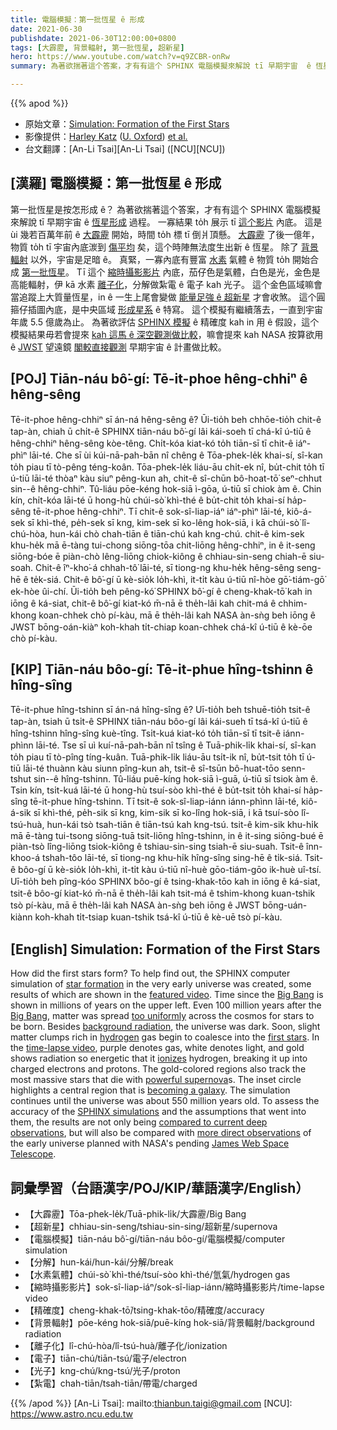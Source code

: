 ```yaml
---
title: 電腦模擬：第一批恆星 ê 形成
date: 2021-06-30
publishdate: 2021-06-30T12:00:00+0800
tags: [大霹靂, 背景輻射, 第一批恆星, 超新星]
hero: https://www.youtube.com/watch?v=q9ZCBR-onRw
summary: 為著欲揣著這个答案，才有有這个 SPHINX 電腦模擬來解說 tī 早期宇宙  ê 恆星形成過程。

---
```


{{% apod %}}

- 原始文章：[Simulation: Formation of the First Stars](https://apod.nasa.gov/apod/ap210630.html)
- 影像提供：[Harley Katz](https://www.physics.ox.ac.uk/our-people/katz) ([U. Oxford](https://www.physics.ox.ac.uk/)) [et al.](https://academic.oup.com/mnras/article-abstract/487/4/5902/5520831)
- 台文翻譯：[An-Li Tsai][An-Li Tsai] ([NCU][NCU])

## [漢羅] 電腦模擬：第一批恆星 ê 形成
第一批恆星是按怎形成 ê？
為著欲揣著這个答案，才有有這个 SPHINX 電腦模擬來解說 tī 早期宇宙  ê [恆星形成][star formation] 過程。
一寡結果 to̍h 展示 tī [這个影片][featured video] 內底。
這是 ùi 幾若百萬年前 ê [大霹靂][Big Bang 1] 開始，時間 to̍h 標 tī 倒爿頂懸。
[大霹靂][Big Bang 2] 了後一億年，物質 to̍h tī 宇宙內底湠到 [傷平均][too uniformly] 矣，這个時陣無法度生出新 ê 恆星。
除了 [背景輻射][background radiation] 以外，宇宙是足暗 ê。
真緊，一寡內底有豐富 [水素][hydrogen] 氣體 ê 物質 to̍h 開始合成 [第一批恆星][first stars]。
Tī 這个 [縮時攝影影片][time-lapse video] 內底，茄仔色是氣體，白色是光，金色是高能輻射，伊 kā 水素 [離子化][ionizes]，分解做紮電 ê 電子 kah 光子。
這个金色區域嘛會當追蹤上大質量恆星，in ê 一生上尾會變做 [能量足強 ê 超新星][powerful supernova] 才會收煞。
這个圓箍仔插圖內底，是中央區域 [形成星系][becoming a galaxy] ê 特寫。
這个模擬有繼續落去，一直到宇宙年歲 5.5 億歲為止。
為著欲評估 [SPHINX 模擬][SPHINX simulations] ê 精確度 kah in 用 ê 假設，這个模擬結果毋若會提來 [kah 這馬 ê 深空觀測做比較][compared to current deep observations]，嘛會提來 kah NASA 按算欲用 ê [JWST][James Web Space Telescope] 望遠鏡 [閣較直接觀測][more direct observations] 早期宇宙 ê 計畫做比較。


## [POJ] Tiān-náu bô͘-gí: Tē-it-phoe hêng-chhiⁿ ê hêng-sêng
Tē-it-phoe hêng-chhiⁿ sī án-ná hêng-sêng ê?
Ūi-tio̍h beh chhōe-tio̍h chit-ê tap-àn, chiah ū chi̍t-ê SPHINX tiān-náu bô͘-gí lâi kái-soeh tī chá-kî ú-tiū ê hêng-chhiⁿ hêng-sêng kòe-têng.
Chi̍t-kóa kiat-kó to̍h tiān-sī tī chit-ê iáⁿ-phìⁿ lāi-té.
Che sī ùi kúi-nā-pah-bān nî chêng ê Tōa-phek-le̍k khai-sí, sî-kan to̍h piau tī tò-pêng téng-koân.
Tōa-phek-le̍k liáu-āu chi̍t-ek nî, bu̍t-chit to̍h tī ú-tiū lāi-té thòaⁿ kàu siuⁿ pêng-kun ah, chit-ê sî-chūn bô-hoat-tō͘ seⁿ-chhut sin--ê hêng-chhiⁿ.
Tû-liáu pōe-kéng hok-siā ì-gōa, ú-tiū sī chiok àm ê.
Chin kín, chi̍t-kóa lāi-té ū hong-hù chúi-sò͘ khì-thé ê bu̍t-chit to̍h khai-sí ha̍p-sêng tē-it-phoe hêng-chhiⁿ.
Tī chit-ê sok-sî-liap-iáⁿ iáⁿ-phìⁿ lāi-té, kiô-á-sek sī khì-thé, pe̍h-sek sī kng, kim-sek sī ko-lêng hok-siā, i kā chúi-sò͘ lî-chú-hòa, hun-kái chò chah-tiān ê tiān-chú kah kng-chú.
chit-ê kim-sek khu-he̍k mā ē-tàng tui-chong siōng-tōa chit-liōng hêng-chhiⁿ, in ê it-seng siōng-bóe ē piàn-chò lêng-liōng chiok-kiông ê chhiau-sin-seng chiah-ē siu-soah.
Chit-ê îⁿ-kho͘-á chhah-tô͘ lāi-té, sī tiong-ng khu-he̍k hêng-sêng seng-hē ê te̍k-siá.
Chit-ê bô͘-gí ū kè-sio̍k lo̍h-khì, it-ti̍t kàu ú-tiū nî-hòe gō͘-tiám-gō͘ ek-hòe ûi-chí.
Ūi-tio̍h beh pêng-kó͘ SPHINX bô͘-gí ê cheng-khak-tō͘ kah in iōng ê ká-siat, chit-ê bô͘-gí kiat-kó m̄-nā ē the̍h-lâi kah chit-má ê chhim-khong koan-chhek chò pí-kàu, mā ē the̍h-lâi kah NASA àn-sǹg beh iōng ê JWST bōng-oán-kiàⁿ koh-khah ti̍t-chiap koan-chhek chá-kî ú-tiū ê kè-ōe chò pí-kàu.


## [KIP] Tiān-náu bôo-gí: Tē-it-phue hîng-tshinn ê hîng-sîng
Tē-it-phue hîng-tshinn sī án-ná hîng-sîng ê?
Uī-tio̍h beh tshuē-tio̍h tsit-ê tap-àn, tsiah ū tsi̍t-ê SPHINX tiān-náu bôo-gí lâi kái-sueh tī tsá-kî ú-tiū ê hîng-tshinn hîng-sîng kuè-tîng.
Tsi̍t-kuá kiat-kó to̍h tiān-sī tī tsit-ê iánn-phìnn lāi-té.
Tse sī uì kuí-nā-pah-bān nî tsîng ê Tuā-phik-li̍k khai-sí, sî-kan to̍h piau tī tò-pîng tíng-kuân.
Tuā-phik-li̍k liáu-āu tsi̍t-ik nî, bu̍t-tsit to̍h tī ú-tiū lāi-té thuànn kàu siunn pîng-kun ah, tsit-ê sî-tsūn bô-huat-tōo senn-tshut sin--ê hîng-tshinn.
Tû-liáu puē-kíng hok-siā ì-guā, ú-tiū sī tsiok àm ê.
Tsin kín, tsi̍t-kuá lāi-té ū hong-hù tsuí-sòo khì-thé ê bu̍t-tsit to̍h khai-sí ha̍p-sîng tē-it-phue hîng-tshinn.
Tī tsit-ê sok-sî-liap-iánn iánn-phìnn lāi-té, kiô-á-sik sī khì-thé, pe̍h-sik sī kng, kim-sik sī ko-lîng hok-siā, i kā tsuí-sòo lî-tsú-huà, hun-kái tsò tsah-tiān ê tiān-tsú kah kng-tsú.
tsit-ê kim-sik khu-hi̍k mā ē-tàng tui-tsong siōng-tuā tsit-liōng hîng-tshinn, in ê it-sing siōng-bué ē piàn-tsò lîng-liōng tsiok-kiông ê tshiau-sin-sing tsiah-ē siu-suah.
Tsit-ê înn-khoo-á tshah-tôo lāi-té, sī tiong-ng khu-hi̍k hîng-sîng sing-hē ê ti̍k-siá.
Tsit-ê bôo-gí ū kè-sio̍k lo̍h-khì, it-ti̍t kàu ú-tiū nî-huè gōo-tiám-gōo ik-huè uî-tsí.
Uī-tio̍h beh pîng-kóo SPHINX bôo-gí ê tsing-khak-tōo kah in iōng ê ká-siat, tsit-ê bôo-gí kiat-kó m̄-nā ē the̍h-lâi kah tsit-má ê tshim-khong kuan-tshik tsò pí-kàu, mā ē the̍h-lâi kah NASA àn-sǹg beh iōng ê JWST bōng-uán-kiànn koh-khah ti̍t-tsiap kuan-tshik tsá-kî ú-tiū ê kè-uē tsò pí-kàu.



## [English] Simulation: Formation of the First Stars
How did the first stars form?
To help find out, the SPHINX computer simulation of [star formation][star formation] in the very early universe was created, some results of which are shown in the [featured video][featured video].
Time since the [Big Bang][Big Bang 1] is shown in millions of years on the upper left.
Even 100 million years after the [Big Bang][Big Bang 2], matter was spread [too uniformly][too uniformly] across the cosmos for stars to be born.
Besides [background radiation][background radiation], the universe was dark.
Soon, slight matter clumps rich in [hydrogen][hydrogen] gas begin to coalesce into the [first stars][first stars].
In the [time-lapse video][time-lapse video], purple denotes gas, white denotes light, and gold shows radiation so energetic that it [ionizes][ionizes] hydrogen, breaking it up into charged electrons and protons.
The gold-colored regions also track the most massive stars that die with [powerful supernova][powerful supernova]s.
The inset circle highlights a central region that is [becoming a galaxy][becoming a galaxy].
The simulation continues until the universe was about 550 million years old.
To assess the accuracy of the [SPHINX simulations][SPHINX simulations] and the assumptions that went into them, the results are not only being [compared to current deep observations][compared to current deep observations], but will also be compared with [more direct observations][more direct observations] of the early universe planned with NASA's pending [James Web Space Telescope][James Web Space Telescope].

## 詞彙學習（台語漢字/POJ/KIP/華語漢字/English）


- 【大霹靂】Tōa-phek-le̍k/Tuā-phik-li̍k/大霹靂/Big Bang
- 【超新星】chhiau-sin-seng/tshiau-sin-sing/超新星/supernova
- 【電腦模擬】tiān-náu bô͘-gí/tiān-náu bôo-gí/電腦模擬/computer simulation
- 【分解】hun-kái/hun-kái/分解/break
- 【水素氣體】chúi-sò͘ khì-thé/tsuí-sòo khì-thé/氫氣/hydrogen gas
- 【縮時攝影影片】sok-sî-liap-iáⁿ/sok-sî-liap-iánn/縮時攝影影片/time-lapse video
- 【精確度】cheng-khak-tō͘/tsing-khak-tōo/精確度/accuracy
- 【背景輻射】pōe-kéng hok-siā/puē-kíng hok-siā/背景輻射/background radiation
- 【離子化】lî-chú-hòa/lî-tsú-huà/離子化/ionization
- 【電子】tiān-chú/tiān-tsú/電子/electron
- 【光子】kng-chú/kng-tsú/光子/proton
- 【紮電】chah-tiān/tsah-tiān/帶電/charged



{{% /apod %}}
[An-Li Tsai]: mailto:thianbun.taigi@gmail.com
[NCU]: https://www.astro.ncu.edu.tw


[star formation]:https://apod.nasa.gov/apod/ap210623.html
[featured video]:https://youtu.be/q9ZCBR-onRw
[Big Bang 1]:https://science.nasa.gov/astrophysics/focus-areas/what-powered-the-big-bang
[Big Bang 2]:https://www.jwst.nasa.gov/content/features/bigBangQandA.html
[too uniformly]:https://static.onecms.io/wp-content/uploads/sites/20/2018/05/21042210_264995290674140_8840525631411191808_n.jpg
[background radiation]:https://apod.nasa.gov/apod/ap180722.html
[hydrogen]:https://periodic.lanl.gov/1.shtml
[first stars]:https://www.scientificamerican.com/article/the-first-stars-in-the-un/
[time-lapse video]:https://youtu.be/BLnsYXEL1B0
[ionizes]:https://en.wikipedia.org/wiki/Ionization
[powerful supernova]:https://youtu.be/aysiMbgml5g
[becoming a galaxy]:https://www.jwst.nasa.gov/content/science/firstLight.html
[SPHINX simulations]:https://arxiv.org/abs/2101.11624
[compared to current deep observations]:https://ui.adsabs.harvard.edu/abs/2021MNRAS.505.3336L/abstract
[more direct observations]:https://ui.adsabs.harvard.edu/abs/2019MNRAS.487.5902K/abstract
[James Web Space Telescope]:https://www.jwst.nasa.gov/
